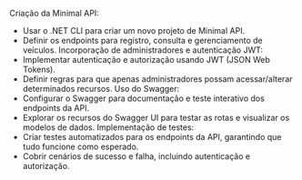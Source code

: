 Criação da Minimal API:
   - Usar o .NET CLI para criar um novo projeto de Minimal API.
   - Definir os endpoints para registro, consulta e gerenciamento de veículos.
Incorporação de administradores e autenticação JWT:
   - Implementar autenticação e autorização usando JWT (JSON Web Tokens).
   - Definir regras para que apenas administradores possam acessar/alterar determinados recursos.
Uso do Swagger:
   - Configurar o Swagger para documentação e teste interativo dos endpoints da API.
   - Explorar os recursos do Swagger UI para testar as rotas e visualizar os modelos de dados.
Implementação de testes:
   - Criar testes automatizados para os endpoints da API, garantindo que tudo funcione como esperado.
   - Cobrir cenários de sucesso e falha, incluindo autenticação e autorização.
